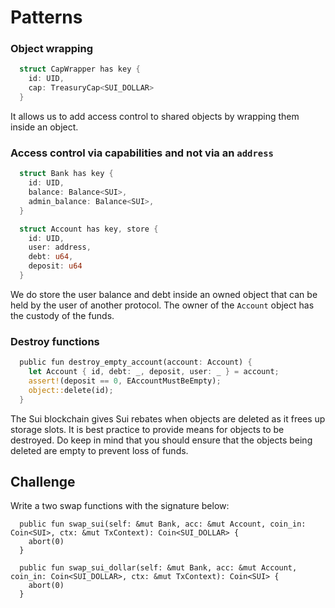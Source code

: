 # Patterns

### Object wrapping

```rust
  struct CapWrapper has key {
    id: UID,
    cap: TreasuryCap<SUI_DOLLAR>
  }
```

It allows us to add access control to shared objects by wrapping them inside an object.

### Access control via capabilities and not via an `address`

```rust
  struct Bank has key {
    id: UID,
    balance: Balance<SUI>,
    admin_balance: Balance<SUI>,
  }

  struct Account has key, store {
    id: UID,
    user: address,
    debt: u64,
    deposit: u64
  }
```

We do store the user balance and debt inside an owned object that can be held by the user of another protocol. The owner of the `Account` object has the custody of the funds.

### Destroy functions

```rust
  public fun destroy_empty_account(account: Account) {
    let Account { id, debt: _, deposit, user: _ } = account;
    assert!(deposit == 0, EAccountMustBeEmpty);
    object::delete(id);
  }
```

The Sui blockchain gives Sui rebates when objects are deleted as it frees up storage slots. It is best practice to provide means for objects to be destroyed. Do keep in mind that you should ensure that the objects being deleted are empty to prevent loss of funds.

## Challenge

Write a two swap functions with the signature below:

```move
  public fun swap_sui(self: &mut Bank, acc: &mut Account, coin_in: Coin<SUI>, ctx: &mut TxContext): Coin<SUI_DOLLAR> {
    abort(0)
  }

  public fun swap_sui_dollar(self: &mut Bank, acc: &mut Account, coin_in: Coin<SUI_DOLLAR>, ctx: &mut TxContext): Coin<SUI> {
    abort(0)
  }
```
